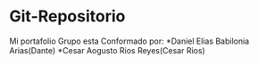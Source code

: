 # Git-Repositorio
Mi portafolio
Grupo esta Conformado por:
*Daniel Elias Babilonia Arias(Dante)
*Cesar Aogusto Rios Reyes(Cesar Rios)
